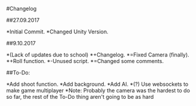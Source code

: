 #Changelog

##27.09.2017

*Initial Commit. 
*Changed Unity Version.

##9.10.2017

*(Lack of updates due to school) 
*+Changelog. *=Fixed Camera (finally). 
*+Roll function. *-Unused script. 
*=Changed some comments.

##To-Do:

*Add shoot function. 
*Add background. 
*Add AI. 
*(?) Use websockets to make game multiplayer 
*Note: Probably the camera was the hardest to do so far, the rest of the To-Do thing aren't going to be as hard

